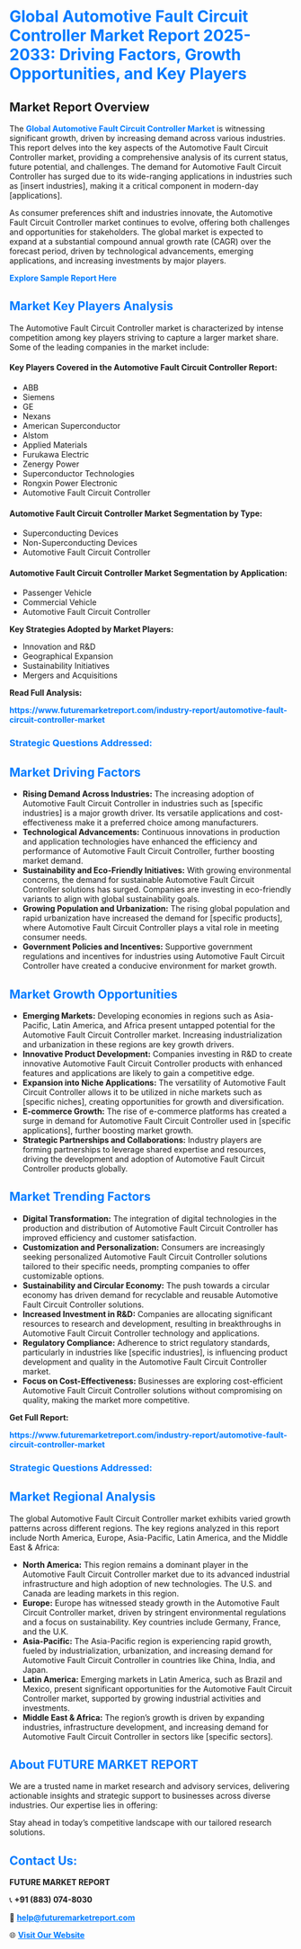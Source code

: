 <h1 style="color: #007BFF;">Global Automotive Fault Circuit Controller Market Report 2025-2033: Driving Factors, Growth Opportunities, and Key Players</h1>

<section id="overview">
<h2>Market Report Overview</h2>
<p>The <a href="https://www.futuremarketreport.com/industry-report/automotive-fault-circuit-controller-market" style="color: #007BFF; text-decoration: none;"><strong>Global Automotive Fault Circuit Controller Market</strong></a> is witnessing significant growth, driven by increasing demand across various industries. This report delves into the key aspects of the Automotive Fault Circuit Controller market, providing a comprehensive analysis of its current status, future potential, and challenges. The demand for Automotive Fault Circuit Controller has surged due to its wide-ranging applications in industries such as [insert industries], making it a critical component in modern-day [applications].</p>
<p>As consumer preferences shift and industries innovate, the Automotive Fault Circuit Controller market continues to evolve, offering both challenges and opportunities for stakeholders. The global market is expected to expand at a substantial compound annual growth rate (CAGR) over the forecast period, driven by technological advancements, emerging applications, and increasing investments by major players.</p>
</section>

<section id="overview">
<p><a href="https://www.futuremarketreport.com/request-sample/reportId=100008" style="color: #007BFF; text-decoration: none;"><strong>Explore Sample Report Here</strong></a></p>
</section>

<section id="key-players">
<h2 style="color: #007BFF;">Market Key Players Analysis</h2>
<p>The Automotive Fault Circuit Controller market is characterized by intense competition among key players striving to capture a larger market share. Some of the leading companies in the market include:</p>
<h4>Key Players Covered in the Automotive Fault Circuit Controller Report:</h4>
<ul><li>ABB</li><li>Siemens</li><li>GE</li><li>Nexans</li><li>American Superconductor</li><li>Alstom</li><li>Applied Materials</li><li>Furukawa Electric</li><li>Zenergy Power</li><li>Superconductor Technologies</li><li>Rongxin Power Electronic</li><li>Automotive Fault Circuit Controller</li></ul>
<h4>Automotive Fault Circuit Controller Market Segmentation by Type:</h4>
<ul><li>Superconducting Devices</li><li>Non-Superconducting Devices</li><li>Automotive Fault Circuit Controller</li></ul>

<h4>Automotive Fault Circuit Controller Market Segmentation by Application:</h4>
<ul><li>Passenger Vehicle</li><li>Commercial Vehicle</li><li>Automotive Fault Circuit Controller</li></ul>
<p><strong>Key Strategies Adopted by Market Players:</strong></p>
<ul>
<li>Innovation and R&D</li>
<li>Geographical Expansion</li>
<li>Sustainability Initiatives</li>
<li>Mergers and Acquisitions</li>
</ul>
</section>

<section>
<p><strong>Read Full Analysis: </strong></p><a href="https://www.futuremarketreport.com/industry-report/automotive-fault-circuit-controller-market" style="color: #007BFF; text-decoration: none;"><strong>https://www.futuremarketreport.com/industry-report/automotive-fault-circuit-controller-market</strong></a>
<h3 style="color: #007BFF;">Strategic Questions Addressed:</h3>
</section>

<section id="driving-factors">
<h2 style="color: #007BFF;">Market Driving Factors</h2>
<ul>
<li><strong>Rising Demand Across Industries:</strong> The increasing adoption of Automotive Fault Circuit Controller in industries such as [specific industries] is a major growth driver. Its versatile applications and cost-effectiveness make it a preferred choice among manufacturers.</li>
<li><strong>Technological Advancements:</strong> Continuous innovations in production and application technologies have enhanced the efficiency and performance of Automotive Fault Circuit Controller, further boosting market demand.</li>
<li><strong>Sustainability and Eco-Friendly Initiatives:</strong> With growing environmental concerns, the demand for sustainable Automotive Fault Circuit Controller solutions has surged. Companies are investing in eco-friendly variants to align with global sustainability goals.</li>
<li><strong>Growing Population and Urbanization:</strong> The rising global population and rapid urbanization have increased the demand for [specific products], where Automotive Fault Circuit Controller plays a vital role in meeting consumer needs.</li>
<li><strong>Government Policies and Incentives:</strong> Supportive government regulations and incentives for industries using Automotive Fault Circuit Controller have created a conducive environment for market growth.</li>
</ul>
</section>

<section id="growth-opportunities">
<h2 style="color: #007BFF;">Market Growth Opportunities</h2>
<ul>
<li><strong>Emerging Markets:</strong> Developing economies in regions such as Asia-Pacific, Latin America, and Africa present untapped potential for the Automotive Fault Circuit Controller market. Increasing industrialization and urbanization in these regions are key growth drivers.</li>
<li><strong>Innovative Product Development:</strong> Companies investing in R&D to create innovative Automotive Fault Circuit Controller products with enhanced features and applications are likely to gain a competitive edge.</li>
<li><strong>Expansion into Niche Applications:</strong> The versatility of Automotive Fault Circuit Controller allows it to be utilized in niche markets such as [specific niches], creating opportunities for growth and diversification.</li>
<li><strong>E-commerce Growth:</strong> The rise of e-commerce platforms has created a surge in demand for Automotive Fault Circuit Controller used in [specific applications], further boosting market growth.</li>
<li><strong>Strategic Partnerships and Collaborations:</strong> Industry players are forming partnerships to leverage shared expertise and resources, driving the development and adoption of Automotive Fault Circuit Controller products globally.</li>
</ul>
</section>

<section id="trending-factors">
<h2 style="color: #007BFF;">Market Trending Factors</h2>
<ul>
<li><strong>Digital Transformation:</strong> The integration of digital technologies in the production and distribution of Automotive Fault Circuit Controller has improved efficiency and customer satisfaction.</li>
<li><strong>Customization and Personalization:</strong> Consumers are increasingly seeking personalized Automotive Fault Circuit Controller solutions tailored to their specific needs, prompting companies to offer customizable options.</li>
<li><strong>Sustainability and Circular Economy:</strong> The push towards a circular economy has driven demand for recyclable and reusable Automotive Fault Circuit Controller solutions.</li>
<li><strong>Increased Investment in R&D:</strong> Companies are allocating significant resources to research and development, resulting in breakthroughs in Automotive Fault Circuit Controller technology and applications.</li>
<li><strong>Regulatory Compliance:</strong> Adherence to strict regulatory standards, particularly in industries like [specific industries], is influencing product development and quality in the Automotive Fault Circuit Controller market.</li>
<li><strong>Focus on Cost-Effectiveness:</strong> Businesses are exploring cost-efficient Automotive Fault Circuit Controller solutions without compromising on quality, making the market more competitive.</li>
</ul>
</section>

<section>
<p><strong>Get Full Report: </strong></p><a href="https://www.futuremarketreport.com/industry-report/automotive-fault-circuit-controller-market" style="color: #007BFF; text-decoration: none;"><strong>https://www.futuremarketreport.com/industry-report/automotive-fault-circuit-controller-market</strong></a>
<h3 style="color: #007BFF;">Strategic Questions Addressed:</h3>
</section>


<section id="regional-analysis">
<h2 style="color: #007BFF;">Market Regional Analysis</h2>
<p>The global Automotive Fault Circuit Controller market exhibits varied growth patterns across different regions. The key regions analyzed in this report include North America, Europe, Asia-Pacific, Latin America, and the Middle East & Africa:</p>
<ul>
<li><strong>North America:</strong> This region remains a dominant player in the Automotive Fault Circuit Controller market due to its advanced industrial infrastructure and high adoption of new technologies. The U.S. and Canada are leading markets in this region.</li>
<li><strong>Europe:</strong> Europe has witnessed steady growth in the Automotive Fault Circuit Controller market, driven by stringent environmental regulations and a focus on sustainability. Key countries include Germany, France, and the U.K.</li>
<li><strong>Asia-Pacific:</strong> The Asia-Pacific region is experiencing rapid growth, fueled by industrialization, urbanization, and increasing demand for Automotive Fault Circuit Controller in countries like China, India, and Japan.</li>
<li><strong>Latin America:</strong> Emerging markets in Latin America, such as Brazil and Mexico, present significant opportunities for the Automotive Fault Circuit Controller market, supported by growing industrial activities and investments.</li>
<li><strong>Middle East & Africa:</strong> The region’s growth is driven by expanding industries, infrastructure development, and increasing demand for Automotive Fault Circuit Controller in sectors like [specific sectors].</li>
</ul>
</section>

<footer>
<h2 style="color: #007BFF;">About FUTURE MARKET REPORT</h2>
<p>We are a trusted name in market research and advisory services, delivering actionable insights and strategic support to businesses across diverse industries. Our expertise lies in offering:</p>

<p>Stay ahead in today’s competitive landscape with our tailored research solutions.</p>

<h2 style="color: #007BFF;">Contact Us:</h2>
<p><strong>FUTURE MARKET REPORT</strong></p>
<p>📞 <strong>+91 (883) 074-8030</strong></p>
<p>📧 <strong><a href="mailto:help@futuremarketreport.com" style="color: #007BFF;">help@futuremarketreport.com</a></strong></p>
<p>🌐 <strong><a href="https://www.futuremarketreport.com/" style="color: #007BFF;">Visit Our Website</a></strong></p>
</footer>